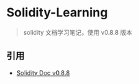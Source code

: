 # Solidity-Learning

> solidity 文档学习笔记，使用 v0.8.8 版本

## 引用

- [Solidity Doc v0.8.8](https://docs.soliditylang.org/en/v0.8.8/)
